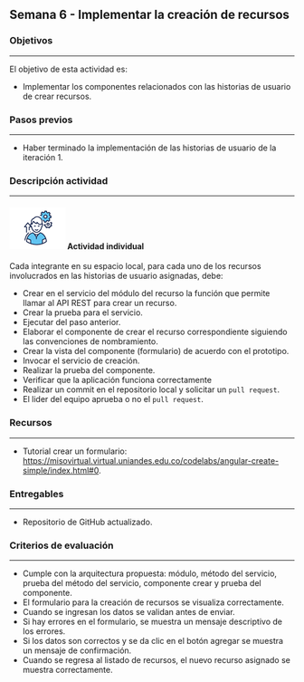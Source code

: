 ## Semana 6 - Implementar la creación de recursos

### Objetivos

---

El objetivo de esta actividad es:

- Implementar los componentes relacionados con las historias de usuario de crear recursos.

### Pasos previos

---

- Haber terminado la implementación de las historias de usuario de la iteración 1.

### Descripción actividad

---

#### ![](./../../assets/images/individuo.png) Actividad individual

Cada integrante en su espacio local, para cada uno de los recursos involucrados en las historias de usuario asignadas, debe:

- Crear en el servicio del módulo del recurso la función que permite llamar al API REST para crear un recurso.
- Crear la prueba para el servicio.
- Ejecutar del paso anterior.
- Elaborar el componente de crear el recurso correspondiente siguiendo las convenciones de nombramiento.
- Crear la vista del componente (formulario) de acuerdo con el prototipo.
- Invocar el servicio de creación.
- Realizar la prueba del componente.
- Verificar que la aplicación funciona correctamente
- Realizar un commit en el repositorio local y solicitar un `pull request`.
- El lider del equipo aprueba o no el `pull request`.

### Recursos

---

- Tutorial crear un formulario: https://misovirtual.virtual.uniandes.edu.co/codelabs/angular-create-simple/index.html#0.

### Entregables

---

- Repositorio de GitHub actualizado.

### Criterios de evaluación

---

- Cumple con la arquitectura propuesta: módulo, método del servicio, prueba del método del servicio, componente crear y prueba del componente.
- El formulario para la creación de recursos se visualiza correctamente.
- Cuando se ingresan los datos se validan antes de enviar.
- Si hay errores en el formulario, se muestra un mensaje descriptivo de los errores.
- Si los datos son correctos y se da clic en el botón agregar se muestra un mensaje de confirmación.
- Cuando se regresa al listado de recursos, el nuevo recurso asignado se muestra correctamente.
